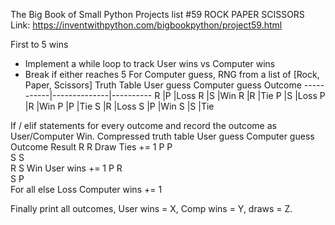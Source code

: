 The Big Book of Small Python Projects list
#59 ROCK PAPER SCISSORS
Link: https://inventwithpython.com/bigbookpython/project59.html

First to 5 wins
-	Implement a while loop to track User wins vs Computer wins
-	Break if either reaches 5
For Computer guess, RNG from a list of [Rock, Paper, Scissors]
Truth Table
User guess	Computer guess	Outcome
-----------|--------------|----------
R	|P	|Loss
R	|S	|Win
R	|R	|Tie
P	|S	|Loss
P	|R	|Win
P	|P	|Tie
S	|R	|Loss
S	|P	|Win
S	|S	|Tie

If / elif statements for every outcome and record the outcome as User/Computer Win.
Compressed truth table
User guess	Computer guess	Outcome	Result
R	R	Draw	Ties += 1
P	P		
S	S		
R	S	Win	User wins += 1
P	R		
S	P		
For all else	Loss	Computer wins += 1

Finally print all outcomes, User wins = X, Comp wins = Y, draws = Z.
